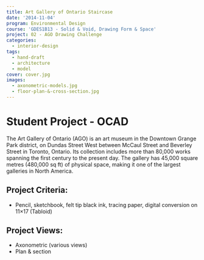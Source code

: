 ```yaml
---
title: Art Gallery of Ontario Staircase
date: '2014-11-04'
program: Environmental Design
course: 'GDES1B13 - Solid & Void, Drawing Form & Space'
project: 02 - AGO Drawing Challenge
categories:
  - interior-design
tags:
  - hand-draft
  - architecture
  - model
cover: cover.jpg
images:
  - axonometric-models.jpg
  - floor-plan-&-cross-section.jpg
---
```

# Student Project - OCAD
The Art Gallery of Ontario (AGO) is an art museum in the Downtown Grange Park district, on Dundas Street West between McCaul Street and Beverley Street in Toronto, Ontario. Its collection includes more than 80,000 works spanning the first century to the present day. The gallery has 45,000 square metres (480,000 sq ft) of physical space, making it one of the largest galleries in North America.

## Project Criteria:
* Pencil, sketchbook, felt tip black ink, tracing paper, digital conversion on 11×17 (Tabloid)

## Project Views:
* Axonometric (various views)
* Plan & section
